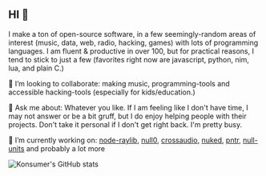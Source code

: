 ## HI 👋

I make a ton of open-source software, in a few seemingly-random areas of interest (music, data, web, radio, hacking, games) with lots of programming languages. I am fluent & productive in over 100, but for practical reasons, I tend to stick to just a few (favorites right now are javascript, python, nim, lua, and plain C.)

👯 I’m looking to collaborate: making music, programming-tools and accessible hacking-tools (especially for kids/education.)

💬 Ask me about: Whatever you like. If I am feeling like I don't have time, I may not answer or be a bit gruff, but I do enjoy helping people with their projects. Don't take it personal if I don't get right back. I'm pretty busy.

🔭 I’m currently working on: [node-raylib](https://github.com/RobLoach/node-raylib), [null0](https://github.com/notnullgames/null0), [crossaudio](https://konsumer.js.org/crossaudio/), [nuked](https://github.com/konsumer/nuked), [pntr](https://github.com/robloach/pntr), [null-units](https://github.com/konsumer/null-units) and probably a lot more

![Konsumer's GitHub stats](https://github-readme-stats.vercel.app/api?username=konsumer&show_icons=true&theme=transparent)
